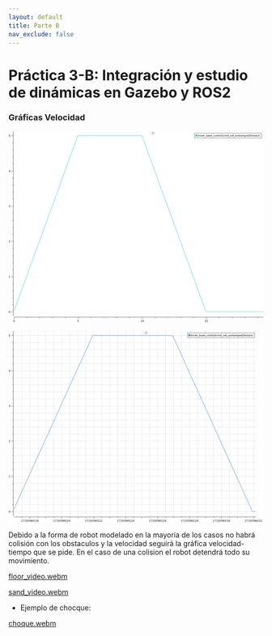 ```yaml
---
layout: default
title: Parte B
nav_exclude: false
---
```


# Práctica 3-B: Integración y estudio de dinámicas en Gazebo y ROS2

### Gráficas Velocidad

![grafica_floor](https://github.com/iperal2021/blog_p3_msr/blob/main/docs/Parte_B/assets/img/plot_floor.png)


![grafica_sand](https://github.com/iperal2021/blog_p3_msr/blob/main/docs/Parte_B/assets/img/plot_sand.png)

Debido a la forma de robot modelado en la mayoría de los casos no habrá colisión con los obstaculos y la velocidad seguirá la gráfica velocidad-tiempo que se pide. En el caso de una colision el robot detendrá todo su movimiento.

[floor_video.webm](https://github.com/iperal2021/blog_p3_msr/assets/113594702/ae302602-c657-445c-a63b-ab655b2eabfa)


[sand_video.webm](https://github.com/iperal2021/blog_p3_msr/assets/113594702/efa89f11-5fb5-4177-91c2-0a974c52890c)

* Ejemplo de chocque:

[choque.webm](https://github.com/iperal2021/blog_p3_msr/assets/113594702/123d0f1c-b3a9-4951-8a1a-7ce4570ffd17)
